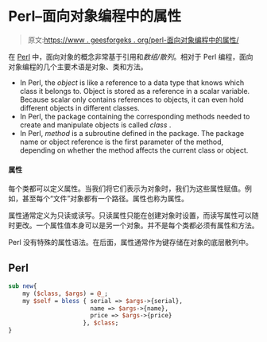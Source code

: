 # Perl–面向对象编程中的属性

> 原文:[https://www . geesforgeks . org/perl-面向对象编程中的属性/](https://www.geeksforgeeks.org/perl-attributes-in-object-oriented-programming/)

在 [Perl](https://www.geeksforgeeks.org/introduction-to-perl/) 中，面向对象的概念非常基于引用和*数组/散列*。相对于 Perl 编程，面向对象编程的几个主要术语是对象、类和方法。

*   In Perl, the *object* is like a reference to a data type that knows which class it belongs to. Object is stored as a reference in a scalar variable. Because scalar only contains references to objects, it can even hold different objects in different classes.
*   In Perl, the package containing the corresponding methods needed to create and manipulate objects is called *class* .
*   In Perl, *method* is a subroutine defined in the package. The package name or object reference is the first parameter of the method, depending on whether the method affects the current class or object.

#### 属性

每个类都可以定义属性。当我们将它们表示为对象时，我们为这些属性赋值。例如，甚至每个“文件”对象都有一个路径。属性也称为属性。

属性通常定义为只读或读写。只读属性只能在创建对象时设置，而读写属性可以随时更改。一个属性值本身可以是另一个对象。并不是每个类都必须有属性和方法。

Perl 没有特殊的属性语法。在后面，属性通常作为键存储在对象的底层散列中。

## Perl

```perl
sub new{
    my ($class, $args) = @_;
    my $self = bless { serial => $args->{serial},
                       name => $args->{name},
                       price => $args->{price}
                     }, $class;
}
```